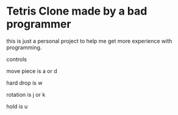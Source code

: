 # Tetris Clone made by a bad programmer

this is just a personal project to help me get more experience with programming.

controls

move piece is a or d

hard drop is w

rotation is j or k

hold is u
